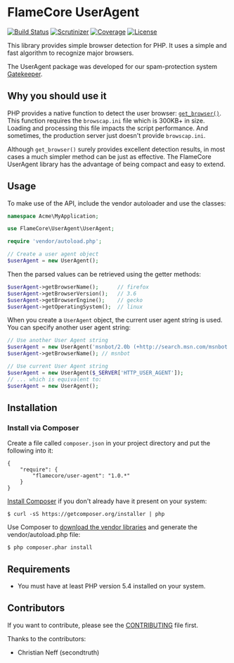 FlameCore UserAgent
===================

[![Build Status](https://img.shields.io/travis/FlameCore/UserAgent.svg)](https://travis-ci.org/FlameCore/UserAgent)
[![Scrutinizer](http://img.shields.io/scrutinizer/g/FlameCore/UserAgent.svg)](https://scrutinizer-ci.com/g/FlameCore/UserAgent)
[![Coverage](http://img.shields.io/scrutinizer/coverage/g/FlameCore/UserAgent.svg)](https://scrutinizer-ci.com/g/FlameCore/UserAgent)
[![License](http://img.shields.io/packagist/l/flamecore/user-agent.svg)](http://www.flamecore.org/projects/user-agent)

This library provides simple browser detection for PHP. It uses a simple and fast algorithm to recognize major browsers.

The UserAgent package was developed for our spam-protection system [Gatekeeper](https://github.com/FlameCore/Gatekeeper).


Why you should use it
---------------------

PHP provides a native function to detect the user browser: [`get_browser()`](http://php.net/get_browser). This function requires
the `browscap.ini` file which is 300KB+ in size. Loading and processing this file impacts the script performance. And sometimes,
the production server just doesn't provide `browscap.ini`.

Although `get_browser()` surely provides excellent detection results, in most cases a much simpler method can be just as effective.
The FlameCore UserAgent library has the advantage of being compact and easy to extend.


Usage
-----

To make use of the API, include the vendor autoloader and use the classes:

```php
namespace Acme\MyApplication;

use FlameCore\UserAgent\UserAgent;

require 'vendor/autoload.php';

// Create a user agent object
$userAgent = new UserAgent();
```

Then the parsed values can be retrieved using the getter methods:

```php
$userAgent->getBrowserName();      // firefox
$userAgent->getBrowserVersion();   // 3.6
$userAgent->getBrowserEngine();    // gecko
$userAgent->getOperatingSystem();  // linux
```

When you create a `UserAgent` object, the current user agent string is used. You can specify another user agent string:

``` php
// Use another User Agent string
$userAgent = new UserAgent('msnbot/2.0b (+http://search.msn.com/msnbot.htm)');
$userAgent->getBrowserName(); // msnbot

// Use current User Agent string
$userAgent = new UserAgent($_SERVER['HTTP_USER_AGENT']);
// ... which is equivalent to:
$userAgent = new UserAgent();
```


Installation
------------

### Install via Composer

Create a file called `composer.json` in your project directory and put the following into it:

```
{
    "require": {
        "flamecore/user-agent": "1.0.*"
    }
}
```

[Install Composer](https://getcomposer.org/doc/00-intro.md#installation-nix) if you don't already have it present on your system:

    $ curl -sS https://getcomposer.org/installer | php

Use Composer to [download the vendor libraries](https://getcomposer.org/doc/00-intro.md#using-composer) and generate the vendor/autoload.php file:

    $ php composer.phar install


Requirements
------------

* You must have at least PHP version 5.4 installed on your system.


Contributors
------------

If you want to contribute, please see the [CONTRIBUTING](CONTRIBUTING.md) file first.

Thanks to the contributors:

* Christian Neff (secondtruth)
